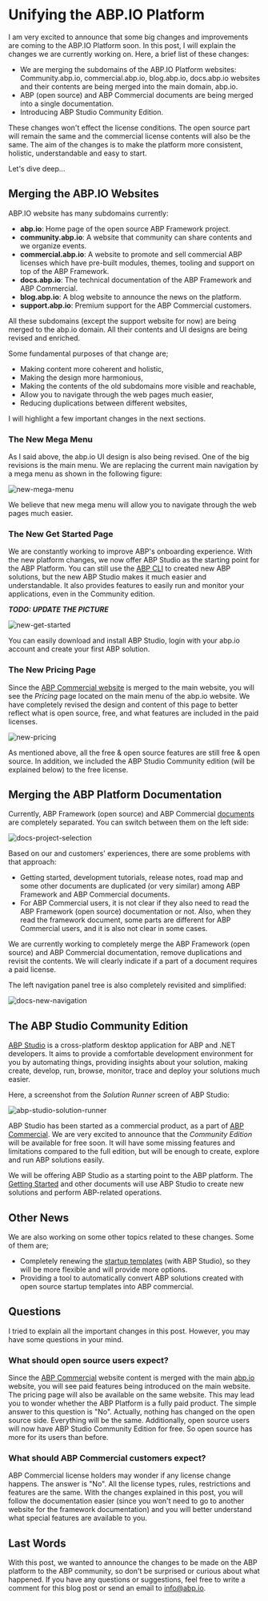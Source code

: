 # Unifying the ABP.IO Platform

I am very excited to announce that some big changes and improvements are coming to the ABP.IO Platform soon. In this post, I will explain the changes we are currently working on. Here, a brief list of these changes:

* We are merging the subdomains of the ABP.IO Platform websites: Community.abp.io, commercial.abp.io, blog.abp.io, docs.abp.io websites and their contents are being merged into the main domain, abp.io.
* ABP (open source) and ABP Commercial documents are being merged into a single documentation.
* Introducing ABP Studio Community Edition.

These changes won't effect the license conditions. The open source part will remain the same and the commercial license contents will also be the same. The aim of the changes is to make the platform more consistent, holistic, understandable and easy to start.

Let's dive deep...

## Merging the ABP.IO Websites

ABP.IO website has many subdomains currently:

* **abp.io**: Home page of the open source ABP Framework project.
* **community.abp.io**: A website that community can share contents and we organize events.
* **commercial.abp.io**: A website to promote and sell commercial ABP licenses which have pre-built modules, themes, tooling and support on top of the ABP Framework.
* **docs.abp.io**: The technical documentation of the ABP Framework and ABP Commercial.
* **blog.abp.io**: A blog website to announce the news on the platform.
* **support.abp.io**: Premium support for the ABP Commercial customers.

All these subdomains (except the support website for now) are being merged to the abp.io domain. All their contents and UI designs are being revised and enriched.

Some fundamental purposes of that change are;

* Making content more coherent and holistic,
* Making the design more harmonious,
* Making the contents of the old subdomains more visible and reachable,
* Allow you to navigate through the web pages much easier,
* Reducing duplications between different websites,

I will highlight a few important changes in the next sections.

### The New Mega Menu

As I said above, the abp.io UI design is also being revised. One of the big revisions is the main menu. We are replacing the current main navigation by a mega menu as shown in the following figure:

![new-mega-menu](new-mega-menu.png)

We believe that new mega menu will allow you to navigate through the web pages much easier.

### The New Get Started Page

We are constantly working to improve ABP's onboarding experience. With the new platform changes, we now offer ABP Studio as the starting point for the ABP Platform. You can still use the [ABP CLI](https://docs.abp.io/en/abp/latest/CLI) to created new ABP solutions, but the new ABP Studio makes it much easier and understandable. It also provides features to easily run and monitor your applications, even in the Community edition.

***TODO: UPDATE THE PICTURE***

![new-get-started](new-get-started.png)

You can easily download and install ABP Studio, login with your abp.io account and create your first ABP solution.

### The New Pricing Page

Since the [ABP Commercial website](https://commercial.abp.io/) is merged to the main website, you will see the *Pricing* page located on the main menu of the abp.io website. We have completely revised the design and content of this page to better reflect what is open source, free, and what features are included in the paid licenses.

![new-pricing](new-pricing.png)

As mentioned above, all the free & open source features are still free & open source. In addition, we included the ABP Studio Community edition (will be explained below) to the free license.

## Merging the ABP Platform Documentation

Currently, ABP Framework (open source) and ABP Commercial [documents](https://docs.abp.io/) are completely separated. You can switch between them on the left side:

![docs-project-selection](docs-project-selection.png)

Based on our and customers' experiences, there are some problems with that approach:

* Getting started, development tutorials, release notes, road map and some other documents are duplicated (or very similar) among ABP Framework and ABP Commercial documents.
* For ABP Commercial users, it is not clear if they also need to read the ABP Framework (open source) documentation or not. Also, when they read the framework document, some parts are different for ABP Commercial users, and it is also not clear in some cases.

We are currently working to completely merge the ABP Framework (open source) and ABP Commercial documentation, remove duplications and revisit the contents. We will clearly indicate if a part of a document requires a paid license.

The left navigation panel tree is also completely revisited and simplified:

![docs-new-navigation](docs-new-navigation.png)

## The ABP Studio Community Edition

[ABP Studio](https://docs.abp.io/en/commercial/latest/studio/index) is a cross-platform desktop application for ABP and .NET developers. It aims to provide a comfortable development environment for you by automating things, providing insights about your solution, making create, develop, run, browse, monitor, trace and deploy your solutions much easier.

Here, a screenshot from the *Solution Runner* screen of ABP Studio:

![abp-studio-solution-runner](abp-studio-solution-runner.png)

ABP Studio has been started as a commercial product, as a part of [ABP Commercial](https://commercial.abp.io/). We are very excited to announce that the *Community Edition* will be available for free soon. It will have some missing features and limitations compared to the full edition, but will be enough to create, explore and run ABP solutions easily.

We will be offering ABP Studio as a starting point to the ABP platform. The [Getting Started](https://docs.abp.io/en/abp/latest/Getting-Started-Overall) and other documents will use ABP Studio to create new solutions and perform ABP-related operations.

## Other News

We are also working on some other topics related to these changes. Some of them are;

* Completely renewing the [startup templates](https://docs.abp.io/en/abp/latest/Startup-Templates/Index) (with ABP Studio), so they will be more flexible and will provide more options.
* Providing a tool to automatically convert ABP solutions created with open source startup templates into ABP commercial.

## Questions

I tried to explain all the important changes in this post. However, you may have some questions in your mind.

### What should open source users expect?

Since the [ABP Commercial](https://commercial.abp.io/) website content is merged with the main [abp.io](https://abp.io/) website, you will see paid features being introduced on the main website. The pricing page will also be available on the same website. This may lead you to wonder whether the ABP Platform is a fully paid product. The simple answer to this question is "No". Actually, nothing has changed on the open source side. Everything will be the same. Additionally, open source users will now have ABP Studio Community Edition for free. So open source has more for its users than before.

### What should ABP Commercial customers expect?

ABP Commercial license holders may wonder if any license change happens. The answer is "No". All the license types, rules, restrictions and features are the same. With the changes explained in this post, you will follow the documentation easier (since you won't need to go to another website for the framework documentation) and you will better understand what special features are available to you.

## Last Words

With this post, we wanted to announce the changes to be made on the ABP platform to the ABP community, so don't be surprised or curious about what happened. If you have any questions or suggestions, feel free to write a comment for this blog post or send an email to info@abp.io.

